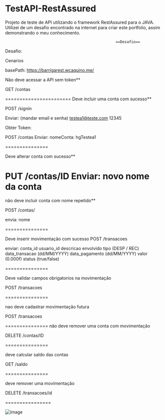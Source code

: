 # TestAPI-RestAssured
Projeto de teste de API utilizando o framework RestAssured para o JAVA. Utilizei de um desafio encontrado na internet para criar este portfolio, assim demonstrando o meu conhecimento. 

                                                      ==Desafio==
                                                      
Desafio:

Cenarios

basePath: https://barrigarest.wcaquino.me/

Não deve acessar a API sem token**

GET /contas

=======================
Deve incluir uma conta com sucesso**

POST /signin

Enviar:
(mandar email e senha)
testea1@teste.com
12345

Obter Token:

POST /contas
Enviar:
nomeConta: hgTestea1


===============

Deve alterar conta com sucesso**

PUT /contas/ID
Enviar:
novo nome da conta
===============

não deve incluir conta com nome repetido**

POST /contas/

envia: nome

===============

Deve inserir movimentação com sucesso
POST /transacoes

enviar:
conta_id
usuario_id
descricao
envolvido
tipo (DESP / REC)
data_transacao (dd/MM/YYYY)
data_pagamento (dd/MM/YYYY)
valor (0.000f)
status (true/false)

===============

Deve validar campos obrigatorios na movimentação

POST /transacoes

===============

nao deve cadastrar movimentação futura

POST /transacoes

===============
não deve remover uma conta com movimentação

DELETE /contas/ID

===============

deve calcular saldo das contas

GET /saldo

===============

deve remover uma movimentação

DELETE /transacoes/id

================

![image](https://user-images.githubusercontent.com/39340785/168004230-31964d0c-acd7-4e91-9c56-22778cf05e65.png)

